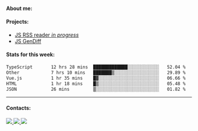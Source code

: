 #### About me:

#### Projects:
- [JS RSS reader *in progress*](https://github.com/GKoil/frontend-project-lvl3)
- [JS GenDiff](https://github.com/GKoil/GenDiff)

#### Stats for this week:
<!--START_SECTION:waka-->

```txt
TypeScript       12 hrs 28 mins  █████████████░░░░░░░░░░░░   52.04 %
Other            7 hrs 10 mins   ███████▒░░░░░░░░░░░░░░░░░   29.89 %
Vue.js           1 hr 35 mins    █▓░░░░░░░░░░░░░░░░░░░░░░░   06.66 %
HTML             1 hr 18 mins    █▒░░░░░░░░░░░░░░░░░░░░░░░   05.48 %
JSON             26 mins         ▒░░░░░░░░░░░░░░░░░░░░░░░░   01.82 %
```

<!--END_SECTION:waka-->
---
#### Contacts:

<a target='_blank' title='LinkedIn' href="https://www.linkedin.com/in/gkoil/">
  <img src="https://img.shields.io/badge/LinkedIn-0077B5?style=for-the-badge&logo=linkedin&logoColor=white" />
</a>
<a target='_blank' title='Telegram' href="https://t.me/gkoil">
  <img src="https://img.shields.io/badge/Telegram-2CA5E0?style=for-the-badge&logo=telegram&logoColor=white" />
</a>
<a target='_blank' title='Gmail' href="mailto: gk.grigorev@gmail.com">
  <img src="https://img.shields.io/badge/Gmail-D14836?style=for-the-badge&logo=gmail&logoColor=white" />
</a>

